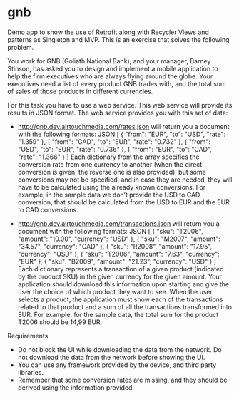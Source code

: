 # gnb
Demo app to show the use of Retrofit along with Recycler Views and patterns as Singleton and MVP. 
This is an exercise that solves the following problem.


You work for GNB (Goliath National Bank), and your manager, Barney Stinson, has asked you to
design and implement a mobile application to help the firm executives who are always flying around
the globe. Your executives need a list of every product GNB trades with, and the total sum of sales of
those products in different currencies.

For this task you have to use a web service. This web service will provide its results in JSON format.
The web service provides you with this set of data:
* http://gnb.dev.airtouchmedia.com/rates.json will return you a document with the following
formats:
JSON
[ { "from": "EUR", "to": "USD", "rate": "1.359" }, { "from": "CAD", "to": "EUR", "rate": "0.732" }, {
"from": "USD", "to": "EUR", "rate": "0.736" }, { "from": "EUR", "to": "CAD", "rate": "1.366" } ]
Each dictionary from the array specifies the conversion rate from one currency to another (when the
direct conversion is given, the reverse one is also provided), but some conversions may not be
specified, and in case they are needed, they will have to be calculated using the already known
conversions.
For example, in the sample data we don’t provide the USD to CAD conversion, that should be
calculated from the USD to EUR and the EUR to CAD conversions.

* http://gnb.dev.airtouchmedia.com/transactions.json will return you a document with the
following formats:
JSON
[ { "sku": "T2006", "amount": "10.00", "currency": "USD" }, { "sku": "M2007", "amount": "34.57",
"currency": "CAD" }, { "sku": "R2008", "amount": "17.95", "currency": "USD" }, { "sku": "T2006",
"amount": "7.63", "currency": "EUR" }, { "sku": "B2009", "amount": "21.23", "currency": "USD" } ]
Each dictionary represents a transaction of a given product (indicated by the product SKU) in the
given currency for the given amount.
Your application should download this information upon starting and give the user the choice of
which product they want to see. When the user selects a product, the application must show each of
the transactions related to that product and a sum of all the transactions transformed into EUR. For
example, for the sample data, the total sum for the product T2006 should be 14,99 EUR.

Requirements
* Do not block the UI while downloading the data from the network. Do not download the
data from the network before showing the UI.
* You can use any framework provided by the device, and third party libraries.
* Remember that some conversion rates are missing, and they should be derived using the
information provided.
